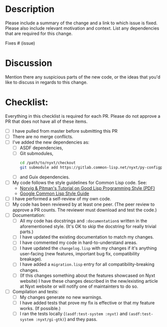 # Description

Please include a summary of the change and a link to which issue is fixed. Please also include relevant motivation and context. List any dependencies that are required for this change.

Fixes # (issue)

# Discussion

Mention there any suspicious parts of the new code, or the ideas that you'd like to discuss in regards to this change.

# Checklist:
Everything in this checklist is required for each PR.  Please do not approve a PR that does not have all of these items.

- [ ] I have pulled from master before submitting this PR
- [ ] There are no merge conflicts.
- [ ] I've added the new dependencies as:
  - [ ] ASDF dependencies,
  - [ ] Git submodules,
    ```sh
	cd /path/to/nyxt/checkout
    git submodule add https://gitlab.common-lisp.net/nyxt/py-configparser _build/py-configparser
    ```
  - [ ] and Guix dependencies.
- [ ] My code follows the style guidelines for Common Lisp code. See:
  - [Norvig & Pitman's Tutorial on Good Lisp Programming Style (PDF)](https://www.cs.umd.edu/~nau/cmsc421/norvig-lisp-style.pdf)
  - [Google Common Lisp Style Guide](https://google.github.io/styleguide/lispguide.xml)
- [ ] I have performed a self-review of my own code.
- [ ] My code has been reviewed by at least one peer.  (The peer review to approve a PR counts.  The reviewer must download and test the code.)
- [ ] Documentation:
  - [ ] All my code has docstrings and `:documentation`s written in the aforementioned style.  (It's OK to skip the docstring for really trivial parts.)
  - [ ] I have updated the existing documentation to match my changes.
  - [ ] I have commented my code in hard-to-understand areas.
  - [ ] I have updated the `changelog.lisp` with my changes if it's anything user-facing (new features, important bug fix, compatibility breakage).
  - [ ] I have added a `migration.lisp` entry for all compatibility-breaking changes.
  - [ ] (If this changes something about the features showcased on Nyxt website) I have these changes described in the new/existing article at Nyxt website or will notify one of maintainters to do so.
- [ ] Compilation and tests:
  - [ ] My changes generate no new warnings.
  - [ ] I have added tests that prove my fix is effective or that my feature works.  (If possible.)
  - [ ] I ran the tests locally (`(asdf:test-system :nyxt)` and `(asdf:test-system :nyxt/gi-gtk)`) and they pass.
